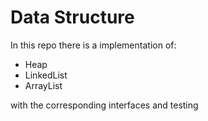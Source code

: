 # Data Structure

In this repo there is a implementation of:

- Heap
- LinkedList
- ArrayList

with the corresponding interfaces and testing

